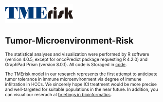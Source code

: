 ![TMErisk](https://github.com/DataExcavator7/Tumor-Microenvironment-Risk/blob/Readme/TMErisk(1).png)
# Tumor-Microenvironment-Risk

The statistical analyses and visualization were performed by R software (version 4.0.5, except for oncoPredict package requesting R 4.2.0) and GraphPad Prism (version 8.0.1). All code is Storaged in [code](/example/profile.md).

The TMErisk model in our research represents the first attempt to anticipate tumor tolerance in immune microenvironment via degree of immune infiltration in HCCs. We sincerely hope ICI treatment would be more precise and well-targeted for suitable populations in the near future. In addition, you can visual our reserach at [briefings in bioinformatics](https://academic.oup.com/bib?login=false "悬停显示").







